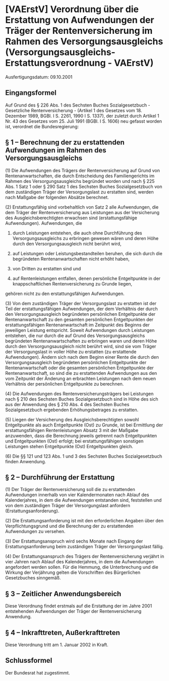# [VAErstV] Verordnung über die Erstattung von Aufwendungen der Träger der Rentenversicherung im Rahmen des Versorgungsausgleichs  (Versorgungsausgleichs-Erstattungsverordnung - VAErstV)

Ausfertigungsdatum: 09.10.2001

 

## Eingangsformel

Auf Grund des § 226 Abs. 1 des Sechsten Buches Sozialgesetzbuch - Gesetzliche Rentenversicherung - (Artikel 1 des Gesetzes vom 18. Dezember 1989, BGBl. I S. 2261, 1990 I S. 1337), der zuletzt durch Artikel 1 Nr. 43 des Gesetzes vom 25. Juli 1991 (BGBl. I S. 1606) neu gefasst worden ist, verordnet die Bundesregierung:


## § 1 – Berechnung der zu erstattenden Aufwendungen im Rahmen des Versorgungsausgleichs

(1) Die Aufwendungen des Trägers der Rentenversicherung auf Grund von Rentenanwartschaften, die durch Entscheidung des Familiengerichts im Rahmen des Versorgungsausgleichs begründet worden und nach § 225 Abs. 1 Satz 1 oder § 290 Satz 1 des Sechsten Buches Sozialgesetzbuch von dem zuständigen Träger der Versorgungslast zu erstatten sind, werden nach Maßgabe der folgenden Absätze berechnet.

(2) Erstattungsfähig sind vorbehaltlich von Satz 2 alle Aufwendungen, die dem Träger der Rentenversicherung aus Leistungen aus der Versicherung des Ausgleichsberechtigten erwachsen sind (erstattungsfähige Aufwendungen). Aufwendungen, die

1. durch Leistungen entstehen, die auch ohne Durchführung des Versorgungsausgleichs zu erbringen gewesen wären und deren Höhe durch den Versorgungsausgleich nicht berührt wird,

2. auf Leistungen oder Leistungsbestandteilen beruhen, die sich durch die begründeten Rentenanwartschaften nicht erhöht haben,

3. von Dritten zu erstatten sind und

4. auf Rentenleistungen entfallen, denen persönliche Entgeltpunkte in der knappschaftlichen Rentenversicherung zu Grunde liegen,

gehören nicht zu den erstattungsfähigen Aufwendungen.

(3) Von dem zuständigen Träger der Versorgungslast zu erstatten ist der Teil der erstattungsfähigen Aufwendungen, der dem Verhältnis der durch den Versorgungsausgleich begründeten persönlichen Entgeltpunkte der Rentenanwartschaft zu den gesamten persönlichen Entgeltpunkten der erstattungsfähigen Rentenanwartschaft im Zeitpunkt des Beginns der jeweiligen Leistung entspricht. Soweit Aufwendungen durch Leistungen entstehen, die nur durch die auf Grund des Versorgungsausgleichs begründeten Rentenanwartschaften zu erbringen waren und deren Höhe durch den Versorgungsausgleich nicht berührt wird, sind sie vom Träger der Versorgungslast in voller Höhe zu erstatten (zu erstattende Aufwendungen). Ändern sich nach dem Beginn einer Rente die durch den Versorgungsausgleich begründeten persönlichen Entgeltpunkte der Rentenanwartschaft oder die gesamten persönlichen Entgeltpunkte der Rentenanwartschaft, so sind die zu erstattenden Aufwendungen aus den vom Zeitpunkt der Änderung an erbrachten Leistungen nach dem neuen Verhältnis der persönlichen Entgeltpunkte zu berechnen.

(4) Die Aufwendungen des Rentenversicherungsträgers bei Leistungen nach § 210 des Sechsten Buches Sozialgesetzbuch sind in Höhe des sich aus der Anwendung des § 210 Abs. 4 des Sechsten Buches Sozialgesetzbuch ergebenden Erhöhungsbetrages zu erstatten.

(5) Liegen der Versicherung des Ausgleichsberechtigten sowohl Entgeltpunkte als auch Entgeltpunkte (Ost) zu Grunde, ist bei Ermittlung der erstattungsfähigen Rentenleistungen Absatz 3 mit der Maßgabe anzuwenden, dass die Berechnung jeweils getrennt nach Entgeltpunkten und Entgeltpunkten (Ost) erfolgt; bei erstattungsfähigen sonstigen Leistungen stehen Entgeltpunkte (Ost) Entgeltpunkten gleich.

(6) Die §§ 121 und 123 Abs. 1 und 3 des Sechsten Buches Sozialgesetzbuch finden Anwendung.


## § 2 – Durchführung der Erstattung

(1) Der Träger der Rentenversicherung soll die zu erstattenden Aufwendungen innerhalb von vier Kalendermonaten nach Ablauf des Kalenderjahres, in dem die Aufwendungen entstanden sind, feststellen und von dem zuständigen Träger der Versorgungslast anfordern (Erstattungsanforderung).

(2) Die Erstattungsanforderung ist mit den erforderlichen Angaben über den Verpflichtungsgrund und die Berechnung der zu erstattenden Aufwendungen zu versehen.

(3) Der Erstattungsanspruch wird sechs Monate nach Eingang der Erstattungsanforderung beim zuständigen Träger der Versorgungslast fällig.

(4) Der Erstattungsanspruch des Trägers der Rentenversicherung verjährt in vier Jahren nach Ablauf des Kalenderjahres, in dem die Aufwendungen angefordert werden sollen. Für die Hemmung, die Unterbrechung und die Wirkung der Verjährung gelten die Vorschriften des Bürgerlichen Gesetzbuches sinngemäß.


## § 3 – Zeitlicher Anwendungsbereich

Diese Verordnung findet erstmals auf die Erstattung der im Jahre 2001 entstehenden Aufwendungen der Träger der Rentenversicherung Anwendung.


## § 4 – Inkrafttreten, Außerkrafttreten

Diese Verordnung tritt am 1. Januar 2002 in Kraft.


## Schlussformel

Der Bundesrat hat zugestimmt.
